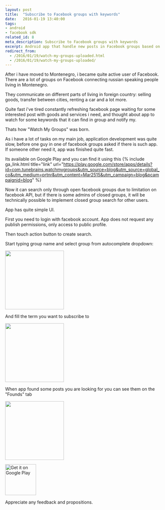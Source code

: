 ```yaml
---
layout: post
title:  "Subscribe to Facebook groups with keywords"
date:   2016-01-19 13:40:00
tags: 
- android 
- facebook sdk
related_id: 8
meta_description: Subscribe to Facebook groups with keywords
excerpt: Android app that handle new posts in Facebook groups based on keywords
redirect_from:
  - /2016/01/19/watch-my-groups-uploaded.html
  - /2016/01/19/watch-my-groups-uploaded/
---
```


After i have moved to Montenegro, i became quite active user of Facebook. There are a lot of groups on Facebook connecting russian speaking people living in Montenegro.

They communicate on different parts of living in foreign country: selling goods, transfer between cities, renting a car and a lot more.

Quite fast i've tired constantly refreshing facebook page waiting for some interested post with goods and services i need, and thought about app to watch for some keywords that it can find in group and notify my.

Thats how "Watch My Groups" was born.

As i have a lot of tasks on my main job, application development was quite slow, before one guy in one of facebook groups asked if there is such app. If someone other need it, app was finished quite fast.

Its available on Google Play and you can find it using this {% include ga_link.html title="link" url="https://play.google.com/store/apps/details?id=com.tunebrains.watchmygroups&utm_source=blog&utm_source=global_co&utm_medium=prtnr&utm_content=Mar2515&utm_campaign=blog&pcampaignid=blog" %}

Now it can search only through open facebook groups due to limitation on facebook API, but if there is some admins of closed groups, it will be technically possible to implement closed group search for other users.

App has quite simple UI.

First you need to login with facebook account. App does not request any publish permissions, only access to public profile.

Then touch action button to create search.

Start typing group name and select group from autocomplete dropdown:

<img src="{{ site.url }}/assets/watchmygroups/Screen2.png" style="width: 190px;"/>

And fill the term you want to subscribe to

<img src="{{ site.url }}/assets/watchmygroups/Screen3.png" style="width: 190px;"/>

When app found some posts you are looking for you can see them on the "Founds" tab

<img src="{{ site.url }}/assets/watchmygroups/Screen4.png" style="width: 190px;"/>

<a class="ga-link" data-link-type="googleplay" target='_blank' href="https://play.google.com/store/apps/details?id=com.tunebrains.watchmygroups&utm_source=blog&utm_source=global_co&utm_medium=prtnr&utm_content=Mar2515&utm_campaign=blog&pcampaignid=blog"><img alt="Get it on Google Play" style="width:100px;" src="https://play.google.com/intl/en_us/badges/images/apps/en-play-badge.png" /></a>

Appreciate any feedback and propositions.